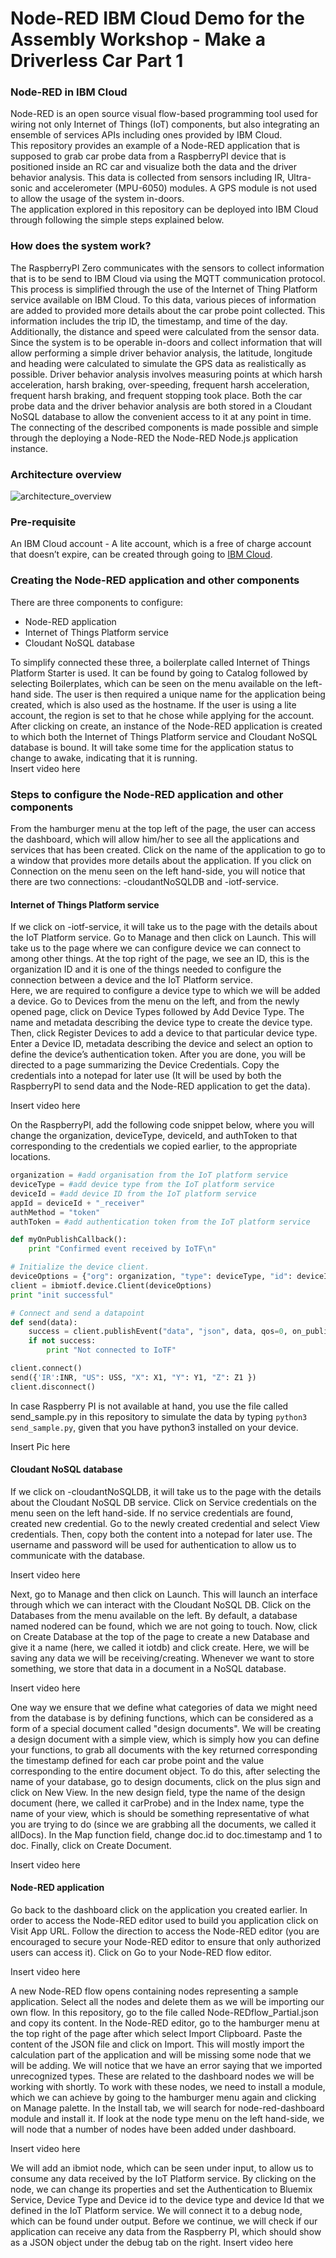 # Node-RED IBM Cloud Demo for the Assembly Workshop - Make a Driverless Car Part 1
### Node-RED in IBM Cloud
Node-RED is an open source visual flow-based programming tool used for wiring not only Internet of Things (IoT) components, but also integrating an ensemble of services APIs including ones provided by IBM Cloud. <br/>
This repository provides an example of a Node-RED application that is supposed to grab car probe data from a RaspberryPI device that is positioned inside an RC car and visualize both the data and the driver behavior analysis. This data is collected from sensors including IR, Ultra-sonic and accelerometer (MPU-6050) modules. A GPS module is not used to allow the usage of the system in-doors.<br/>
The application explored in this repository can be deployed into IBM Cloud through following the simple steps explained below. <br/>

### How does the system work?
The RaspberryPI Zero communicates with the sensors to collect information that is to be send to IBM Cloud via using the MQTT communication protocol. This process is simplified through the use of the Internet of Thing Platform service available on IBM Cloud. To this data, various pieces of information are added to provided more details about the car probe point collected. This information includes the trip ID, the timestamp, and time of the day. Additionally, the distance and speed were calculated from the sensor data. <br/>
Since the system is to be operable in-doors and collect information that will allow performing a simple driver behavior analysis, the latitude, longitude and heading were calculated to simulate the GPS data as realistically as possible. Driver behavior analysis involves measuring points at which harsh acceleration, harsh braking, over-speeding, frequent harsh acceleration, frequent harsh braking, and frequent stopping took place. Both the car probe data and the driver behavior analysis are both stored in a Cloudant NoSQL database to allow the convenient access to it at any point in time. <br/>
The connecting of the described components is made possible and simple through the deploying a Node-RED the Node-RED Node.js application instance. <br/>

### Architecture overview
![architecture_overview](https://user-images.githubusercontent.com/10744356/33858499-45ab2b3c-dee9-11e7-96e0-2012d01d0f67.png)

### Pre-requisite
An IBM Cloud account - A lite account, which is a free of charge account that doesn’t expire, can be created through going to [IBM Cloud](http://ibm.biz/AssemblyCar1). <br/>

### Creating the Node-RED application and other components
There are three components to configure: <br/>
-	Node-RED application <br/>
-	Internet of Things Platform service <br/>
-	Cloudant NoSQL database <br/>

To simplify connected these three, a boilerplate called Internet of Things Platform Starter is used. It can be found by going to Catalog followed by selecting Boilerplates, which can be seen on the menu available on the left-hand side. The user is then required a unique name for the application being created, which is also used as the hostname. If the user is using a lite account, the region is set to that he chose while applying for the account. After clicking on create, an instance of the Node-RED application is created to which both the Internet of Things Platform service and Cloudant NoSQL database is bound. It will take some time for the application status to change to awake, indicating that it is running. <br/>
Insert video here <br/>

### Steps to configure the Node-RED application and other components
From the hamburger menu at the top left of the page, the user can access the dashboard, which will allow him/her to see all the applications and services that has been created. Click on the name of the application to go to a window that provides more details about the application. If you click on Connection on the menu seen on the left hand-side, you will notice that there are two connections: <app-name>-cloudantNoSQLDB and <app-name>-iotf-service. <br/>


#### Internet of Things Platform service
If we click on <app-name>-iotf-service, it will take us to the page with the details about the IoT Platform service. Go to Manage and then click on Launch. This will take us to the page where we can configure device we can connect to among other things. At the top right of the page, we see an ID, this is the organization ID and it is one of the things needed to configure the connection between a device and the IoT Platform service. <br/>
Here, we are required to configure a device type to which we will be added a device. Go to Devices from the menu on the left, and from the newly opened page, click on Device Types followed by Add Device Type. The name and metadata describing the device type to create the device type. Then, click Register Devices to add a device to that particular device type. Enter a Device ID, metadata describing the device and select an option to define the device’s authentication token. After you are done, you will be directed to a page summarizing the Device Credentials. Copy the credentials into a notepad for later use (It will be used by both the RaspberryPI to send data and the Node-RED application to get the data). <br/>

Insert video here <br/>

On the RaspberryPI, add the following code snippet below, where you will change the organization, deviceType, deviceId, and authToken to that corresponding to the credentials we copied earlier, to the appropriate locations. <br/>
```python
organization = #add organisation from the IoT platform service
deviceType = #add device type from the IoT platform service
deviceId = #add device ID from the IoT platform service
appId = deviceId + "_receiver"
authMethod = "token"
authToken = #add authentication token from the IoT platform service

def myOnPublishCallback():
    print "Confirmed event received by IoTF\n"

# Initialize the device client.
deviceOptions = {"org": organization, "type": deviceType, "id": deviceId, "auth-method": authMethod, "auth-token": authToken}
client = ibmiotf.device.Client(deviceOptions)
print "init successful"

# Connect and send a datapoint 
def send(data):
    success = client.publishEvent("data", "json", data, qos=0, on_publish=myOnPublishCallback)
    if not success:
        print "Not connected to IoTF"

client.connect()
send({'IR':INR, "US": USS, "X": X1, "Y": Y1, "Z": Z1 })
client.disconnect()
```
In case Raspberry PI is not available at hand, you use the file called send_sample.py in this repository to simulate the data by typing ```python3 send_sample.py```, given that you have python3 installed on your device. <br/>

Insert Pic here <br/>


#### Cloudant NoSQL database
If we click on <app-name>-cloudantNoSQLDB, it will take us to the page with the details about the Cloudant NoSQL DB service. Click on Service credentials on the menu seen on the left hand-side.  If no service credentials are found, created new credential. Go to the newly created credential and select View credentials. Then, copy both the content into a notepad for later use. The username and password will be used for authentication to allow us to communicate with the database. <br/>

Insert video here <br/>

Next, go to Manage and then click on Launch. This will launch an interface through which we can interact with the Cloudant NoSQL DB. Click on the Databases from the menu available on the left. By default, a database named nodered can be found, which we are not going to touch. Now, click on Create Database at the top of the page to create a new Database and give it a name (here, we called it iotdb) and click create. Here, we will be saving any data we will be receiving/creating. Whenever we want to store something, we store that data in a document in a NoSQL database. <br/>

Insert video here <br/>

One way we ensure that we define what categories of data we might need from the database is by defining functions, which can be considered as a form of a special document called "design documents". We will be creating a design document with a simple view, which is simply how you can define your functions, to grab all documents with the key returned corresponding the timestamp defined for each car probe point and the value corresponding to the entire document object. To do this, after selecting the name of your database, go to design documents, click on the plus sign and click on New View. In the new design field, type the name of the design document (here, we called it carProbe) and in the Index name, type the name of your view, which is should be something representative of what you are trying to do (since we are grabbing all the documents, we called it allDocs). In the Map function field, change doc.id to doc.timestamp and 1 to doc. Finally, click on Create Document. <br/>

Insert video here <br/>


#### Node-RED application
Go back to the dashboard click on the application you created earlier. In order to access the Node-RED editor used to build you application click on Visit App URL. Follow the direction to access the Node-RED editor (you are encouraged to secure your Node-RED editor to ensure that only authorized users can access it). Click on Go to your Node-RED flow editor. <br/>

Insert video here <br/>

A new Node-RED flow opens containing nodes representing a sample application. Select all the nodes and delete them as we will be importing our own flow. In this repository, go to the file called Node-REDflow_Partial.json and copy its content. In the Node-RED editor, go to the hamburger menu at the top right of the page after which select Import Clipboard. Paste the content of the JSON file and click on Import. This will mostly import the calculation part of the application and will be missing some node that we will be adding.
We will notice that we have an error saying that we imported unrecognized types. These are related to the dashboard nodes we will be working with shortly. To work with these nodes, we need to install a module, which we can achieve by going to the hamburger menu again and clicking on Manage palette. In the Install tab, we will search for node-red-dashboard module and install it. If look at the node type menu on the left hand-side, we will node that a number of nodes have been added under dashboard. <br/>

Insert video here <br/>

We will add an ibmiot node, which can be seen under input, to allow us to consume any data received by the IoT Platform service. By clicking on the node, we can change its properties and set the Authentication to Bluemix Service, Device Type and Device id to the device type and device Id that we defined in the IoT Platform service. We will connect it to a debug node, which can be found under output. Before we continue, we will check if our application can receive any data from the Raspberry PI, which should show as a JSON object under the debug tab on the right.
Insert video here <br/>
